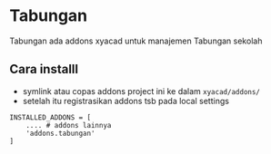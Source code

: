 # Tabungan
Tabungan ada addons xyacad untuk manajemen Tabungan sekolah

## Cara installl
- symlink atau copas addons project ini ke dalam `xyacad/addons/`
- setelah itu registrasikan addons tsb pada local settings
```
INSTALLED_ADDONS = [
    .... # addons lainnya
    'addons.tabungan'
]
``` 
